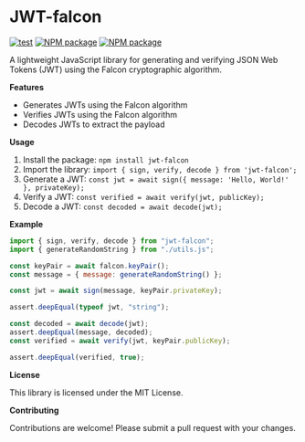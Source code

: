 # JWT-falcon

[![test](https://github.com/johnb8005/jwt-ntru/actions/workflows/test.yml/badge.svg)](https://github.com/johnb8005/jwt-ntru/actions/workflows/test.yml)
[![NPM package](https://badge.fury.io/js/jwt-falcon.svg)](https://www.npmjs.com/package/jwt-falcon)
[![NPM package](https://img.shields.io/npm/v/jwt-falcon.svg)](https://www.npmjs.com/package/jwt-falcon)

A lightweight JavaScript library for generating and verifying JSON Web Tokens (JWT) using the Falcon cryptographic algorithm.

**Features**

- Generates JWTs using the Falcon algorithm
- Verifies JWTs using the Falcon algorithm
- Decodes JWTs to extract the payload

**Usage**

1. Install the package: `npm install jwt-falcon`
2. Import the library: `import { sign, verify, decode } from 'jwt-falcon';`
3. Generate a JWT: `const jwt = await sign({ message: 'Hello, World!' }, privateKey);`
4. Verify a JWT: `const verified = await verify(jwt, publicKey);`
5. Decode a JWT: `const decoded = await decode(jwt);`

**Example**

```javascript
import { sign, verify, decode } from "jwt-falcon";
import { generateRandomString } from "./utils.js";

const keyPair = await falcon.keyPair();
const message = { message: generateRandomString() };

const jwt = await sign(message, keyPair.privateKey);

assert.deepEqual(typeof jwt, "string");

const decoded = await decode(jwt);
assert.deepEqual(message, decoded);
const verified = await verify(jwt, keyPair.publicKey);

assert.deepEqual(verified, true);
```

**License**

This library is licensed under the MIT License.

**Contributing**

Contributions are welcome! Please submit a pull request with your changes.
